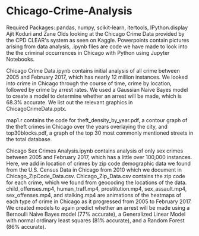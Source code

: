 # Chicago-Crime-Analysis
Required Packages: pandas, numpy, scikit-learn, itertools, IPython.display
Ajit Koduri and Zane Olds looking at the Chicago Crime Data provided by the CPD CLEAR's system as seen on Kaggle. Powerpoints contain pictures arising from data analysis, .ipynb files are code we have made to look into the the criminal occurrences in Chicago with Python using Jupyter Notebooks.

Chicago Crime Data.ipynb contains initial analysis of all crime between 2005 and February 2017, which has nearly 12 million instances. We looked into crime in Chicago through the course of time, crime by location, followed by crime by arrest rates. We used a Gaussian Naive Bayes model to create a model to determine whether an arrest will be made, which is 68.3% accurate. We list out the relevant graphics in ChicagoCrimeData.pptx.

map1.r contains the code for theft_density_by_year.pdf, a contour graph of the theft crimes in Chicago over the years overlaying the city, and top30blocks.pdf, a graph of the top 30 most commonly mentioned streets in the total database.

Chicago Sex Crimes Analysis.ipynb contains analysis of only sex crimes between 2005 and February 2017, which has a little over 100,000 instances. Here, we add in location of crimes by zip code demographic data we found from the U.S. Census Data in Chicago from 2010 which we document in Chicago_ZipCode_Data.csv. Chicago_Zip_Data.csv contains the zip code for each crime, which we found from geocoding the locations of the data. child_offenses.mp4, human_traff.mp4, prostitution.mp4, sex_assault.mp4, sex_offenses.mp4, and stalking.mp4 are animations of the heatmaps of each type of crime in Chicago as it progressed from 2005 to February 2017. We created models to again predict whether an arrest will be made using a Bernoulli Naive Bayes model (77% accurate), a Generalized Linear Model with normal ordinary least squares (81% accurate), and a Random Forest (86% accurate).
